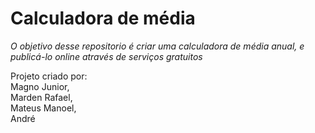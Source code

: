 # Calculadora de média

*O objetivo desse repositorio é criar uma calculadora de média anual, e publicá-lo online através de serviços gratuitos*

Projeto criado por:<br>
Magno Junior, <br>
Marden Rafael, <br>
Mateus Manoel, <br>
André


